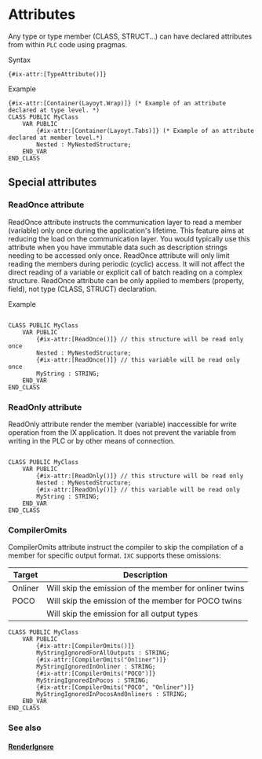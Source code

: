 # Attributes

Any type or type member (CLASS, STRUCT...) can have declared attributes from within `PLC` code using pragmas.

Syntax

~~~ iecst
{#ix-attr:[TypeAttribute()]}
~~~

Example

~~~iecst
{#ix-attr:[Container(Layoyt.Wrap)]} (* Example of an attribute declared at type level. *)
CLASS PUBLIC MyClass
    VAR PUBLIC
        {#ix-attr:[Container(Layoyt.Tabs)]} (* Example of an attribute declared at member level.*)
        Nested : MyNestedStructure;
    END_VAR
END_CLASS
~~~

## Special attributes

### ReadOnce attribute

ReadOnce attribute instructs the communication layer to read a member (variable) only once during the application's lifetime.
This feature aims at reducing the load on the communication layer. You would typically use this attribute when you have immutable data
such as description strings needing to be accessed only once.
ReadOnce attribute will only limit reading the members during periodic (cyclic) access. It will not affect the direct reading of a variable 
or explicit call of batch reading on a complex structure.
ReadOnce attribute can be only applied to members (property, field), not type (CLASS, STRUCT) declaration.


Example

~~~iecst

CLASS PUBLIC MyClass
    VAR PUBLIC
        {#ix-attr:[ReadOnce()]} // this structure will be read only once
        Nested : MyNestedStructure;
        {#ix-attr:[ReadOnce()]} // this variable will be read only once
        MyString : STRING;
    END_VAR
END_CLASS
~~~

### ReadOnly attribute

ReadOnly attribute render the member (variable) inaccessible for write operation from the IX application. It does not prevent the variable from writing in the PLC or by other means of connection.


~~~iecst

CLASS PUBLIC MyClass
    VAR PUBLIC
        {#ix-attr:[ReadOnly()]} // this structure will be read only
        Nested : MyNestedStructure;
        {#ix-attr:[ReadOnly()]} // this variable will be read only
        MyString : STRING;
    END_VAR
END_CLASS
~~~

### CompilerOmits

CompilerOmits attribute instruct the compiler to skip the compilation of a member for specific output format. `IXC` supports these omissions:

|   Target    |                      Description                       |
| ----------- | ------------------------------------------------------ |
| Onliner     | Will skip the emission of the member for onliner twins |
| POCO        | Will skip the emission of the member for POCO twins    |
| <No params> | Will skip the emission for all output types            |


~~~iecst
CLASS PUBLIC MyClass
    VAR PUBLIC
        {#ix-attr:[CompilerOmits()]} 
        MyStringIgnoredForAllOutputs : STRING;
        {#ix-attr:[CompilerOmits("Onliner")]} 
        MyStringIgnoredInOnliner : STRING;
        {#ix-attr:[CompilerOmits("POCO")]} 
        MyStringIgnoredInPocos : STRING;
        {#ix-attr:[CompilerOmits("POCO", "Onliner")]} 
        MyStringIgnoredInPocosAndOnliners : STRING;
    END_VAR
END_CLASS
~~~

### See also 

#### [RenderIgnore](../blazor/RENDERABLECONTENT.md#renderignore-and-custom-labels)